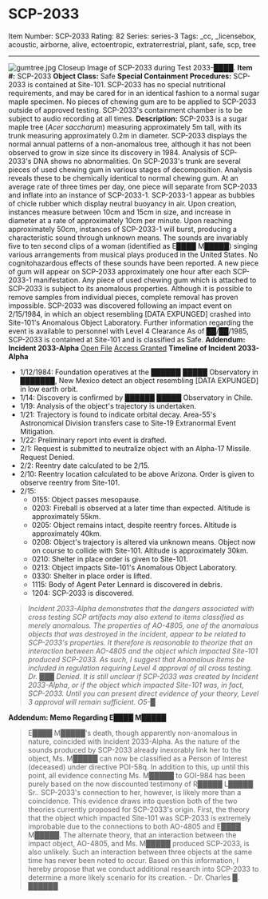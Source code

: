 # SCP-2033
Item Number: SCP-2033
Rating: 82
Series: series-3
Tags: _cc, _licensebox, acoustic, airborne, alive, ectoentropic, extraterrestrial, plant, safe, scp, tree

---

![gumtree.jpg](https://scp-wiki.wdfiles.com/local--files/scp-2033/gumtree.jpg)
Closeup Image of SCP-2033 during Test 2033-████.
**Item #:** SCP-2033
**Object Class:** Safe
**Special Containment Procedures:** SCP-2033 is contained at Site-101. SCP-2033 has no special nutritional requirements, and may be cared for in an identical fashion to a normal sugar maple specimen.
No pieces of chewing gum are to be applied to SCP-2033 outside of approved testing. SCP-2033's containment chamber is to be subject to audio recording at all times.
**Description:** SCP-2033 is a sugar maple tree (_Acer saccharum_) measuring approximately 5m tall, with its trunk measuring approximately 0.2m in diameter. SCP-2033 displays the normal annual patterns of a non-anomalous tree, although it has not been observed to grow in size since its discovery in 1984. Analysis of SCP-2033's DNA shows no abnormalities.
On SCP-2033's trunk are several pieces of used chewing gum in various stages of decomposition. Analysis reveals these to be chemically identical to normal chewing gum. At an average rate of three times per day, one piece will separate from SCP-2033 and inflate into an instance of SCP-2033-1.
SCP-2033-1 appear as bubbles of chicle rubber which display neutral buoyancy in air. Upon creation, instances measure between 10cm and 15cm in size, and increase in diameter at a rate of approximately 10cm per minute.
Upon reaching approximately 50cm, instances of SCP-2033-1 will burst, producing a characteristic sound through unknown means. The sounds are invariably five to ten second clips of a woman (identified as E████ M█████) singing various arrangements from musical plays produced in the United States. No cognitohazardous effects of these sounds have been reported.
A new piece of gum will appear on SCP-2033 approximately one hour after each SCP-2033-1 manifestation.
Any piece of used chewing gum which is attached to SCP-2033 is subject to its anomalous properties. Although it is possible to remove samples from individual pieces, complete removal has proven impossible.
SCP-2033 was discovered following an impact event on 2/15/1984, in which an object resembling [DATA EXPUNGED] crashed into Site-101's Anomalous Object Laboratory. Further information regarding the event is available to personnel with Level 4 Clearance
As of ██/██/1985, SCP-2033 is contained at Site-101 and is classified as Safe.
**Addendum: Incident 2033-Alpha**
[Open File](javascript:;)
[Access Granted](javascript:;)
**Timeline of Incident 2033-Alpha**
  * 1/12/1984: Foundation operatives at the ██████ █████ Observatory in ███████, New Mexico detect an object resembling [DATA EXPUNGED] in low earth orbit.
  * 1/14: Discovery is confirmed by ██████ █████ Observatory in Chile.
  * 1/19: Analysis of the object's trajectory is undertaken.
  * 1/21: Trajectory is found to indicate orbital decay. Area-55's Astronomical Division transfers case to Site-19 Extranormal Event Mitigation.
  * 1/22: Preliminary report into event is drafted.
  * 2/1: Request is submitted to neutralize object with an Alpha-17 Missile. Request Denied.
  * 2/2: Reentry date calculated to be 2/15.
  * 2/10: Reentry location calculated to be above Arizona. Order is given to observe reentry from Site-101.
  * 2/15: 
    * 0155: Object passes mesopause.
    * 0203: Fireball is observed at a later time than expected. Altitude is approximately 55km.
    * 0205: Object remains intact, despite reentry forces. Altitude is approximately 40km.
    * 0208: Object's trajectory is altered via unknown means. Object now on course to collide with Site-101. Altitude is approximately 30km.
    * 0210: Shelter in place order is given to Site-101.
    * 0213: Object impacts Site-101's Anomalous Object Laboratory.
    * 0330: Shelter in place order is lifted.
    * 1115: Body of Agent Peter Lennard is discovered in debris.
    * 1204: SCP-2033 is discovered.

> _Incident 2033-Alpha demonstrates that the dangers associated with cross testing SCP artifacts may also extend to items classified as merely anomalous. The properties of AO-4805, one of the anomalous objects that was destroyed in the incident, appear to be related to SCP-2033's properties. It therefore is reasonable to theorize that an interaction between AO-4805 and the object which impacted Site-101 produced SCP-2033. As such, I suggest that Anomalous Items be included in regulation requiring Level 4 approval of all cross testing._
> _Dr. ███_
> _Denied. It is still unclear if SCP-2033 was created by Incident 2033-Alpha, or if the object which impacted Site-101 was, in fact, SCP-2033. Until you can present direct evidence of your theory, Level 3 approval will remain sufficient._
> _O5-█_
  
**Addendum: Memo Regarding E████ M█████**
> E████ M█████'s death, though apparently non-anomalous in nature, coincided with Incident 2033-Alpha. As the nature of the sounds produced by SCP-2033 already inexorably link her to the object, Ms. M█████ can now be classified as a Person of Interest (deceased) under directive POI-58q.
> In addition to this, up until this point, all evidence connecting Ms. M█████ to GOI-984 has been purely based on the now discounted testimony of R█████ L█████ Sr.. SCP-2033's connection to her, however, is likely more than a coincidence.
> This evidence draws into question both of the two theories currently proposed for SCP-2033's origin. First, the theory that the object which impacted Site-101 was SCP-2033 is extremely improbable due to the connections to both AO-4805 and E████ M█████. The alternate theory, that an interaction between the impact object, AO-4805, and Ms. M█████ produced SCP-2033, is also unlikely. Such an interaction between three objects at the same time has never been noted to occur.
> Based on this information, I hereby propose that we conduct additional research into SCP-2033 to determine a more likely scenario for its creation.
> \- Dr. Charles █. ██████